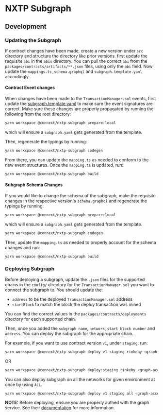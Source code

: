 # NXTP Subgraph

## Development

### Updating the Subgraph

If contract changes have been made, create a new version under `src` directory and structure the directory like prior versions. first update the requisite `abi` in the `abis` directory. You can pull the correct `abi` from the `packages/contracts/artifacts/**.json` files, using only the `abi` field. Now update the `mappings.ts`, `schema.graphql` and `subgraph.template.yaml` accordingly.

#### Contract Event changes

When changes have been made to the `TransactionManager.sol` events, first update the [subgraph.template.yaml](./subgraph.template.yaml) to make sure the event signatures are correct. Make sure these changes are properly propagated by running the following from the root directory:

```sh
yarn workspace @connext/nxtp-subgraph prepare:local
```

which will ensure a `subgraph.yaml` gets generated from the template.

Then, regenerate the typings by running:

```sh
yarn workspace @connext/nxtp-subgraph codegen
```

From there, you can update the `mapping.ts` as needed to conform to the new event structures. Once the `mapping.ts` is updated, run:

```sh
yarn workspace @connext/nxtp-subgraph build
```

#### Subgraph Schema Changes

If you would like to change the schema of the subgraph, make the requisite changes in the respective version's `schema.graphql` and regenerate the typings by running:

```sh
yarn workspace @connext/nxtp-subgraph prepare:local
```

which will ensure a `subgraph.yaml` gets generated from the template.

```sh
yarn workspace @connext/nxtp-subgraph codegen
```

Then, update the `mapping.ts` as needed to properly account for the schema changes and run:

```sh
yarn workspace @connext/nxtp-subgraph build
```

### Deploying Subgraph

Before deploying a subgraph, update the `.json` files for the supported chains in the `config/` directory for the `TransactionManager.sol` you want to connect the subgraph to. You should update the:

- `address` to be the deployed `TransactionManager.sol` address
- `startBlock` to match the block the deploy transaction was mined

You can find the correct values in the `packages/contracts/deployments` directory for each supported chain.

Then, once you added the `subgraph name`, `network`, `start block number` and `address`. You can deploy the subgraph for the appropriate chain.

For example, if you want to use contract version `v1`, under `staging`, run:

```sh
yarn workspace @connext/nxtp-subgraph deploy v1 staging rinkeby <graph-access-token>
```

OR

```sh
yarn workspace @connext/nxtp-subgraph deploy:staging rinkeby <graph-access-token>
```

You can also deploy subgraph on all the networks for given environment at once by using `ALL`.

```sh
yarn workspace @connext/nxtp-subgraph deploy v1 staging all <graph-access-token>
```

**NOTE:** Before deploying, ensure you are properly authed with the graph service. See their [documentation](https://thegraph.com/docs/deploy-a-subgraph) for more information.
